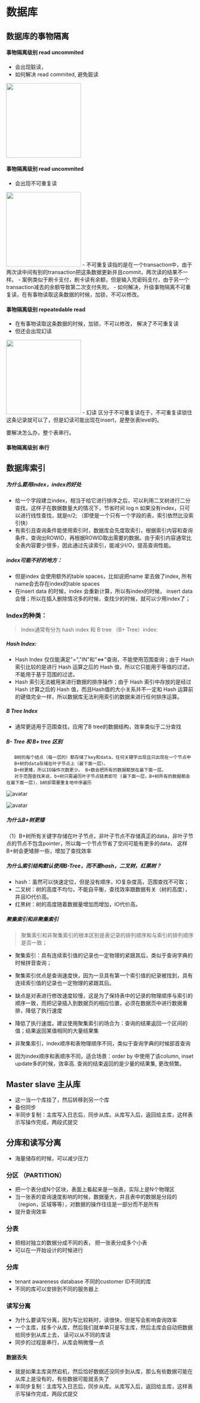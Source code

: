 # 数据库

## 数据库的事物隔离

#### 事物隔离级别 read uncommited 
  - 会出现脏读，
  - 如何解决 read commited, 避免脏读
  
  <img src="https://raw.githubusercontent.com/zeyao/TechNotes/master/Document/%E8%84%8F%E8%AF%BB.jpg" style="height:200px" />
  
  
#### 事物隔离级别 read uncommited
  - 会出现不可重复读
  
  <img src="https://raw.githubusercontent.com/zeyao/TechNotes/master/Document/%E4%B8%8D%E5%8F%AF%E9%87%8D%E5%A4%8D%E8%AF%BB.jpg" style="height:200px" />
  - 不可重复读指的是在一个transaction中，由于两次读中间有别的transaction把这条数据更新并且commit，两次读的结果不一样。
  - 案例类似于刷卡支付，刷卡读有余额，但是输入完密码支付，由于另一个transaction减去的余额导致第二次支付失败。
  - 如何解决，升级事物隔离不可重复读，在有事物读取这条数据的时候，加锁，不可以修改。
  
#### 事物隔离级别 repeatedable read
  - 在有事物读取这条数据的时候，加锁，不可以修改， 解决了不可重复读
  - 但还会出现幻读
  
  <img src="https://raw.githubusercontent.com/zeyao/TechNotes/master/Document/幻读.jpg" style="height:200px" />
  - 幻读 区分于不可重复读在于，不可重复读锁住这条记录就可以了，但是幻读可能出现在insert，是整张表level的。
  
  要解决怎么办，整个表串行。

#### 事物隔离级别 串行


## 数据库索引
##### 为什么要用index，index的好处
- 给一个字段建立index，相当于给它进行排序之后，可以利用二叉树进行二分查找，这样子在数据数量大的情况下，节省时间 log n 如果没有index，只可以进行线性查找，就是n/2; （即使是一个只有一个字段的表，索引依然比没索引快）
- 有索引且查询条件能使用索引时，数据库会先度取索引，根据索引内容和查询条件，查询出ROWID，再根据ROWID取出需要的数据。由于索引内容通常比全表内容要少很多，因此通过先读索引，能减少I/O，提高查询性能。
	
##### index可能不好的地方：
- 但是index 会使用额外的table spaces，比如说把name 拿去做了index, 所有name会去存在index的table spaces
- 在insert data 的时候，index 会重新计算，所以有index的时候， insert data会慢；所以在插入删除情况多的时候，查找少的时候，就可以少用index了；

### Index的种类：
>Index通常有分为 hash index 和 B tree （B+ Tree）index:

##### Hash Index: 
- Hash Index 仅仅能满足"=","IN"和"<=>"查询，不能使用范围查询；由于 Hash 索引比较的是进行 Hash 运算之后的 Hash 值，所以它只能用于等值的过滤，不能用于基于范围的过滤，
- Hash 索引无法被用来进行数据的排序操作；由于 Hash 索引中存放的是经过 Hash 计算之后的 Hash 值，而且Hash值的大小关系并不一定和 Hash 运算前的键值完全一样，所以数据库无法利用索引的数据来进行任何排序运算。


##### B Tree Index 
- 通常更适用于范围查找，应用了B tree的数据结构，效率类似于二分查找

##### B- Tree 和 B+ tree 区别
	   B树的每个结点（每一层的）都存储了key和data，任何关键字出现且只出现在一个节点中
	   B+树的data存储在叶子节点上（最下面一层）。
	   B+树更矮，所以IO操作次数更少。 B+数会把所有的数据都放在最下面一层。
	   对于范围查找来说，b+树只需遍历叶子节点链表即可 (最下面一层，B+树所有的数据都会在最下面一层)，b树却需要重复地中序遍历

 
 ![avatar](https://img-blog.csdn.net/20181017122042143?watermark/2/text/aHR0cHM6Ly9ibG9nLmNzZG4ubmV0L3FxXzQzMDQ1ODk4/font/5a6L5L2T/fontsize/400/fill/I0JBQkFCMA==/dissolve/70)
 
 ![avatar](https://img-blog.csdn.net/20181017122138591?watermark/2/text/aHR0cHM6Ly9ibG9nLmNzZG4ubmV0L3FxXzQzMDQ1ODk4/font/5a6L5L2T/fontsize/400/fill/I0JBQkFCMA==/dissolve/70)
 
##### 为什么B+树更矮
 （1）B+树所有关键字存储在叶子节点，非叶子节点不存储真正的data，非叶子节点的节点不包含pointer，所以每一个节点节省了空间可能有更多的data， 这样B+树会更矮胖一些，增加了查找效率
 
##### 为什么索引结构默认使用B-Tree，而不是hash，二叉树，红黑树？
- hash：虽然可以快速定位，但是没有顺序，IO复杂度高，范围查找不可取；
- 二叉树：树的高度不均匀，不能自平衡，查找效率跟数据有关（树的高度），并且IO代价高。
- 红黑树：树的高度随着数据量增加而增加，IO代价高。
  
  
##### 聚集索引和非聚集索引
> 聚集索引和非聚集索引的根本区别是表记录的排列顺序和与索引的排列顺序是否一致；
    
  -  聚集索引：具有连续索引值的记录也一定物理的紧跟其后，类似于查询字典的时候拼音查询；

   - 聚集索引优点是查询速度快，因为一旦具有第一个索引值的纪录被找到，具有连续索引值的记录也一定物理的紧跟其后。
   - 缺点是对表进行修改速度较慢，这是为了保持表中的记录的物理顺序与索引的顺序一致，而把记录插入到数据页的相应位置，必须在数据页中进行数据重排，降低了执行速度
   - 降低了执行速度。建议使用聚集索引的场合为：查询的结果返回一个区间的值；结果返回某值相同的大量结果集
	

  -	 非聚集索引，index顺序和表物理顺序不同，类似于查询字典的时候部首查询
  -	 因为index顺序和表顺序不同，适合场景：order by 中使用了该column, inset update多的时候，效率高. 查询的结束返回的是少量的结果集, 更改频繁。

  

 
## Master slave 主从库
- 这一当一个库挂了，然后转移到另一个库
- 备份同步
- 半同步复制：主库写入日志后，同步从库。从库写入后，返回给主库，这样表示写操作完成，两段式提交

## 分库和读写分离
- 海量储存的时候，可以减少压力
### 分区 （PARTITION）
- 把一个表分成N个区块，表面上看起来是一张表，实际上是N个物理区
- 当一张表的查询速度影响的时候，数据量大，并且表中的数据是分段的（region，区域等等），对数据的操作往往是一部分而不是所有
- 提升查询效率
### 分表 
- 把相对独立的数据分成不同的表， 把一张表分成多个小表
- 可以在一开始设计的时候进行

### 分库
- tenant awareness database 不同的customer ID不同的库
- 不同的库可以安排到不同的服务器上


### 读写分离
- 为什么要读写分离，因为写比较耗时，读很快，但是写会影响查询效率
- 一个主库，挂多个从库，然后我们就单单只是写主库，然后主库会自动把数据给同步到从库上去， 读可以从不同的库读
- 同步的过程是串行，从库会稍微慢一点

#### 数据丢失
- 就是如果主库突然宕机，然后恰好数据还没同步到从库，那么有些数据可能在从库上是没有的，有些数据可能就丢失了
- 半同步复制：主库写入日志后，同步从库。从库写入后，返回给主库，这样表示写操作完成，两段式提交

